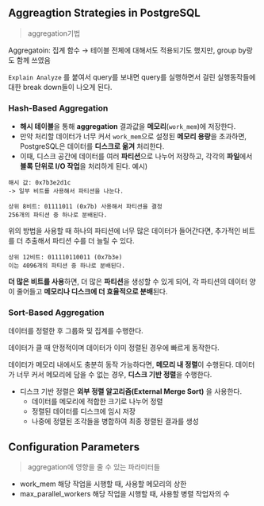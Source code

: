 ## Aggreagtion Strategies in PostgreSQL
> aggregation기법

Aggregatoin: 집계 함수
→ 테이블 전체에 대해서도 적용되기도 했지만, group by랑도 함께 쓰였음

`Explain Analyze` 를 붙여서 query를 보내면 query를 실행하면서 걸린 실행동작들에 대한 break down들이 나오게 된다. 

### Hash-Based Aggregation
- **해시 테이블**을 통해 **aggregation** 결과값을 **메모리**(`work_mem`)에 저장한다. 
- 만약 처리할 데이터가 너무 커서 `work_mem`으로 설정된 **메모리 용량**을 초과하면, PostgreSQL은 데이터를 **디스크로 옮겨** 처리한다. 
- 이때, 디스크 공간에 데이터를 여러 **파티션**으로 나누어 저장하고, 각각의 **파일**에서 **블록 단위로 I/O 작업**을 처리하게 된다. 
예시)
```
해시 값: 0x7b3e2d1c
-> 일부 비트를 사용해서 파티션을 나눈다. 

상위 8비트: 01111011 (0x7b) 사용해서 파티션을 결정
256개의 파티션 중 하나로 분배된다. 
```
위의 방법을 사용할 때 하나의 파티션에 너무 많은 데이터가 들어간다면, 추가적인 비트를 더 추출해서 파티션 수를 더 늘릴 수 있다. 
```
상위 12비트: 011110110011 (0x7b3e) 
이는 4096개의 파티션 중 하나로 분배된다.
```
**더 많은 비트를 사용**하면, 더 많은 **파티션**을 생성할 수 있게 되어, 각 파티션의 데이터 양이 줄어들고 **메모리나 디스크에 더 효율적으로 분배**된다.
### Sort-Based Aggregation
데이터를 정렬한 후 그룹화 및 집계를 수행한다. 

데이터가 클 때 안정적이며
데이터가 이미 정렬된 경우에 빠르게 동작한다. 

데이터가 메모리 내에서도 충분히 동작 가능하다면, **메모리 내 정렬**이 수행된다. 
데이터가 너무 커서 메모리에 담을 수 없는 경우, **디스크 기반 정렬**을 수행한다. 
- 디스크 기반 정렬은 **외부 정렬 알고리즘(External Merge Sort)** 을 사용한다. 
	- 데이터를 메모리에 적합한 크기로 나누어 정렬
	- 정렬된 데이터를 디스크에 임시 저장
	- 나중에 정렬된 조각들을 병합하여 최종 정렬된 결과를 생성

## Configuration Parameters
> aggregation에 영향을 줄 수 있는 파라미터들

- work_mem
  해당 작업을 시행할 때, 사용할 메모리의 상한
- max_parallel_workers
  해당 작업을 시행할 때, 사용할 병렬 작업자의 수


